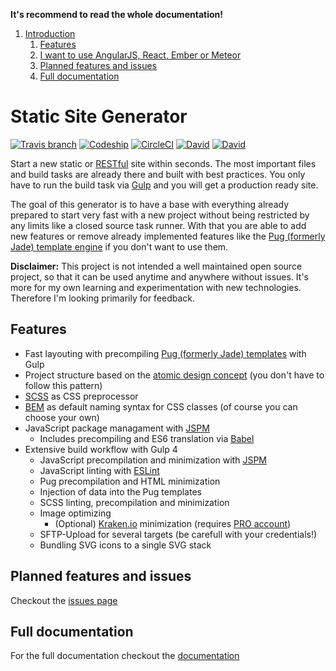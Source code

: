 **It's recommend to read the whole documentation!**

1. [Introduction](#static-site-generator)
    1. [Features](#features)
    1. [I want to use AngularJS, React, Ember or Meteor](#i-want-to-use-angularjs-react-ember-or-meteor)
    1. [Planned features and issues](#planned-features-and-issues)
    1. [Full documentation](#full-documentation)


# Static Site Generator

[![Travis branch](https://img.shields.io/travis/simonknittel/static-site-generator/master.svg)](https://travis-ci.org/simonknittel/static-site-generator)
[![Codeship](https://img.shields.io/codeship/b608b370-b5e9-0133-659d-724fe1788ad4/master.svg)](https://app.codeship.com/projects/134192)
[![CircleCI](https://img.shields.io/circleci/project/simonknittel/static-site-generator/master.svg)](https://circleci.com/gh/simonknittel/static-site-generator/tree/master)
[![David](https://img.shields.io/david/simonknittel/static-site-generator.svg?maxAge=2592000)]()
[![David](https://img.shields.io/david/dev/simonknittel/static-site-generator.svg?maxAge=2592000)]()

Start a new static or [RESTful](http://en.wikipedia.org/wiki/Representational_state_transfer) site within seconds. The most important files and build tasks are already there and built with best practices. You only have to run the build task via [Gulp](http://gulpjs.com/) and you will get a production ready site.

The goal of this generator is to have a base with everything already prepared to start very fast with a new project without being restricted by any limits like a closed source task runner. With that you are able to add new features or remove already implemented features like the [Pug (formerly Jade) template engine](http://jade-lang.com) if you don't want to use them.

**Disclaimer:** This project is not intended a well maintained open source project, so that it can be used anytime and anywhere without issues. It's more for my own learning and experimentation with new technologies. Therefore I'm looking primarily for feedback.


## Features

* Fast layouting with precompiling [Pug (formerly Jade) templates](https://github.com/pugjs/pug) with Gulp
* Project structure based on the [atomic design concept](http://patternlab.io) (you don't have to follow this pattern)
* [SCSS](http://sass-lang.com/) as CSS preprocessor
* [BEM](http://csswizardry.com/2013/01/mindbemding-getting-your-head-round-bem-syntax) as default naming syntax for CSS classes (of course you can choose your own)
* JavaScript package managament with [JSPM](http://jspm.io)
    + Includes precompiling and ES6 translation via [Babel](https://babeljs.io)
* Extensive build workflow with Gulp 4
    + JavaScript precompilation and minimization with [JSPM](http://jspm.io)
    + JavaScript linting with [ESLint](http://eslint.org/)
    + Pug precompilation and HTML minimization
    + Injection of data into the Pug templates
    + SCSS linting, precompilation and minimization
    + Image optimizing
        - (Optional) [Kraken.io](https://kraken.io/) minimization (requires [PRO account](https://kraken.io/pro))
    + SFTP-Upload for several targets (be carefull with your credentials!)
    + Bundling SVG icons to a single SVG stack


<!--
## I want to use [AngularJS](https://angularjs.org/), [React](https://facebook.github.io/react/), [Ember](http://emberjs.com/) or [Meteor](https://www.meteor.com/)

You can easily add AngularJS to this generator. Read [here](#add-angularjs) to see how to add AngularJS to this generator. Ember is highly recommend to be used with [Ember CLI](http://www.ember-cli.com/). The generator is currently not tested and optimized for the use with Meteor or React.
 -->


## Planned features and issues

Checkout the [issues page](https://github.com/simonknittel/static-site-generator/labels/enhancement)


## Full documentation

For the full documentation checkout the [documentation](./documentation/INDEX.md)
